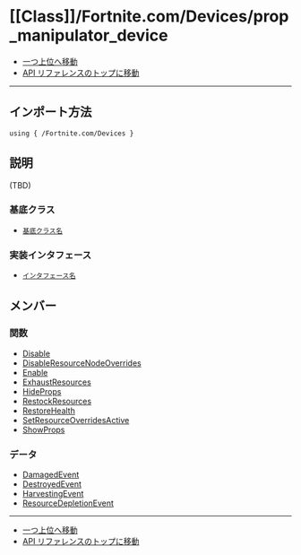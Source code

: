 # [[Class]]/Fortnite.com/Devices/prop_manipulator_device

- [一つ上位へ移動](../main.md)
- [API リファレンスのトップに移動](../../../main.md)

---

## インポート方法

```verse
using { /Fortnite.com/Devices }
```

## 説明

(TBD)

### 基底クラス

- [`基底クラス名`]()

### 実装インタフェース

- [`インタフェース名`]()

## メンバー

### 関数

- [Disable](./F_Disable/main.md)
- [DisableResourceNodeOverrides](./F_DisableResourceNodeOverrides/main.md)
- [Enable](./F_Enable/main.md)
- [ExhaustResources](./F_ExhaustResources/main.md)
- [HideProps](./F_HideProps/main.md)
- [RestockResources](./F_RestockResources/main.md)
- [RestoreHealth](./F_RestoreHealth/main.md)
- [SetResourceOverridesActive](./F_SetResourceOverridesActive/main.md)
- [ShowProps](./F_ShowProps/main.md)

### データ

- [DamagedEvent](./D_DamagedEvent/main.md)
- [DestroyedEvent](./D_DestroyedEvent/main.md)
- [HarvestingEvent](./D_HarvestingEvent/main.md)
- [ResourceDepletionEvent](./D_ResourceDepletionEvent/main.md)

---

- [一つ上位へ移動](../main.md)
- [API リファレンスのトップに移動](../../../main.md)
